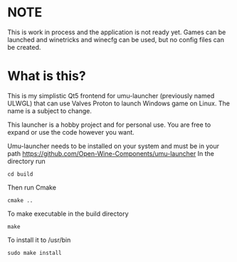 # NOTE

This is work in process and the application is not ready yet. Games can be launched and winetricks and winecfg can be used, but no config files can be created.

# What is this?

This is my simplistic Qt5 frontend for umu-launcher (previously named ULWGL) that can use Valves Proton to launch Windows game on Linux. The name is a subject to change.

This launcher is a hobby project and for personal use. You are free to expand or use the code however you want.

Umu-launcher needs to be installed on your system and must be in your path
https://github.com/Open-Wine-Components/umu-launcher
In the directory run
```shell
cd build
```
Then run Cmake
```shell
cmake ..
```
To make executable in the build directory
```shell
make
```
To install it to /usr/bin

```shell
sudo make install
```
